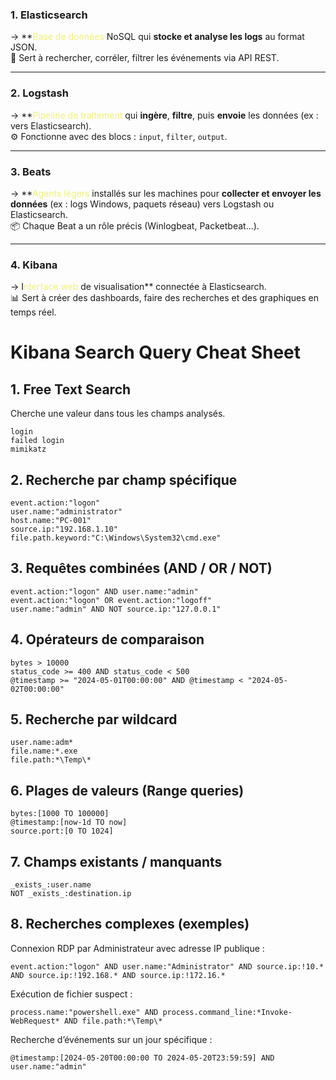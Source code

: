 ### **1. Elasticsearch**
→ **<span style="color:rgb(240, 240, 117)">Base de données</span> NoSQL qui **stocke et analyse les logs** au format JSON.  
🧠 Sert à rechercher, corréler, filtrer les événements via API REST.

---
### **2. Logstash**

→ **<span style="color:rgb(240, 240, 117)">Pipeline de traitement</span> qui **ingère**, **filtre**, puis **envoie** les données (ex : vers Elasticsearch).  
⚙️ Fonctionne avec des blocs : `input`, `filter`, `output`.

---
### **3. Beats**
→ **<span style="color:rgb(240, 240, 117)">Agents légers</span> installés sur les machines pour **collecter et envoyer les données** (ex : logs Windows, paquets réseau) vers Logstash ou Elasticsearch.  
📦 Chaque Beat a un rôle précis (Winlogbeat, Packetbeat...).

---
### **4. Kibana**
→ I<span style="color:rgb(240, 240, 117)">nterface web</span> de visualisation** connectée à Elasticsearch.  
📊 Sert à créer des dashboards, faire des recherches et des graphiques en temps réel.

# Kibana Search Query Cheat Sheet

## 1. Free Text Search
Cherche une valeur dans tous les champs analysés.
```
login
failed login
mimikatz
```
## 2. Recherche par champ spécifique
```
event.action:"logon"
user.name:"administrator"
host.name:"PC-001"
source.ip:"192.168.1.10"
file.path.keyword:"C:\Windows\System32\cmd.exe"
```
## 3. Requêtes combinées (AND / OR / NOT)
```
event.action:"logon" AND user.name:"admin"
event.action:"logon" OR event.action:"logoff"
user.name:"admin" AND NOT source.ip:"127.0.0.1"
```
## 4. Opérateurs de comparaison
```
bytes > 10000
status_code >= 400 AND status_code < 500
@timestamp >= "2024-05-01T00:00:00" AND @timestamp < "2024-05-02T00:00:00"
```
## 5. Recherche par wildcard
```
user.name:adm*
file.name:*.exe
file.path:*\Temp\*
```
## 6. Plages de valeurs (Range queries)
```
bytes:[1000 TO 100000]
@timestamp:[now-1d TO now]
source.port:[0 TO 1024]
```
## 7. Champs existants / manquants
```
_exists_:user.name
NOT _exists_:destination.ip
```
## 8. Recherches complexes (exemples)
Connexion RDP par Administrateur avec adresse IP publique :
```
event.action:"logon" AND user.name:"Administrator" AND source.ip:!10.* AND source.ip:!192.168.* AND source.ip:!172.16.*
```
Exécution de fichier suspect :
```
process.name:"powershell.exe" AND process.command_line:*Invoke-WebRequest* AND file.path:*\Temp\*
```

Recherche d’événements sur un jour spécifique :
```
@timestamp:[2024-05-20T00:00:00 TO 2024-05-20T23:59:59] AND user.name:"admin"
```
